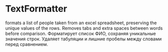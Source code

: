 # TextFormatter
formats a list of people taken from an excel spreadsheet, preserving the unique values of the rows. Removes tabs and extra spaces between words before comparison.
Форматирует список ФИО, сохраняя уникальные значения строк. Удаляет табуляции и лишние пробелы между словами перед сравнением.
